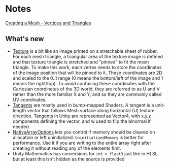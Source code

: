 # Notes

[Creating a Mesh - Vertices and Triangles](https://catlikecoding.com/unity/tutorials/procedural-meshes/creating-a-mesh/)

## What's new
- [Texture](https://docs.unity3d.com/Manual/AnatomyofaMesh.html) is a bit like an image printed on a stretchable sheet of rubber. For each mesh triangle, a triangular area of the texture image is defined and that texture triangle is stretched and "pinned" to fit the mesh triangle. To make this work, each vertex needs to store the coordinates of the image position that will be pinned to it. These coordinates are 2D and scaled to the 0..1 range (0 means the bottom/left of the image and 1 means the right/top). To avoid confusing these coordinates with the Cartesian coordinates of the 3D world, they are referred to as U and V rather than the more familiar X and Y, and so they are commonly called UV coordinates.
- [Tangents](https://docs.unity3d.com/ScriptReference/Mesh-tangents.html) are mostly used in bump-mapped Shaders. A tangent is a unit-length vector that follows Mesh surface along horizontal (U) texture direction. Tangents in Unity are represented as Vector4, with x,y,z components defining the vector, and w used to flip the binormal if needed.
- [NativeArrayOptions](https://docs.unity3d.com/ScriptReference/Unity.Collections.NativeArrayOptions.html) lets you control if memory should be cleared on allocation or left uninitialized. `UninitializedMemory` is better for performance. Use it if you are writing to the entire array right after creating it without reading any of the elements first.
- Unity Mathematics has conversions for `int > float3` just like in HLSL, but at least this isn't hidden as the source is provided
